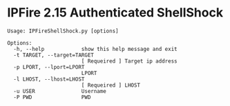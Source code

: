 # IPFire 2.15 Authenticated ShellShock


    Usage: IPFireShellShock.py [options]

    Options:
      -h, --help            show this help message and exit
      -t TARGET, --target=TARGET
                            [ Requeired ] Target ip address
      -p LPORT, --lport=LPORT
                            LPORT
      -l LHOST, --lhost=LHOST
                            [ Requeired ] LHOST
      -u USER               Username
      -P PWD                PWD
